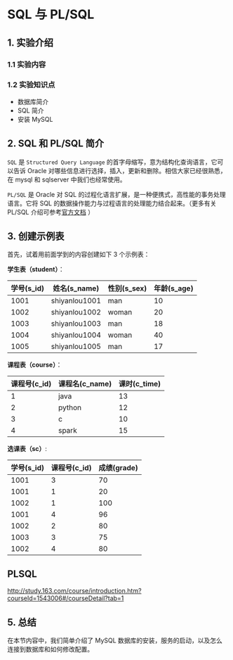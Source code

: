 # SQL 与 PL/SQL

## 1. 实验介绍

### 1.1 实验内容



### 1.2 实验知识点

+ 数据库简介
+ SQL 简介
+ 安装 MySQL

## 2. SQL 和 PL/SQL 简介

`SQL` 是 `Structured Query Language` 的首字母缩写，意为结构化查询语言，它可以告诉 Oracle 对哪些信息进行选择，插入，更新和删除。相信大家已经很熟悉，在 mysql 和 sqlserver 中我们也经常使用。

`PL/SQL` 是 Oracle 对 SQL 的过程化语言扩展，是一种便携式，高性能的事务处理语言。它将 SQL 的数据操作能力与过程语言的处理能力结合起来。（更多有关 PL/SQL 介绍可参考[官方文档](https://docs.oracle.com/en/database/oracle/oracle-database/12.2/lnpls/overview.html#GUID-17166AA4-14DC-48A6-BE92-3FC758DAA940) ）

## 3. 创建示例表

首先，试着用前面学到的内容创建如下 3 个示例表：

**学生表（student）**：



| 学号(s_id) | 姓名(s_name)    | 性别(s_sex) | 年龄(s_age) |
| -------- | ------------- | --------- | --------- |
| 1001     | shiyanlou1001 | man       | 10        |
| 1002     | shiyanlou1002 | woman     | 20        |
| 1003     | shiyanlou1003 | man       | 18        |
| 1004     | shiyanlou1004 | woman     | 40        |
| 1005     | shiyanlou1005 | man       | 17        |

**课程表（course）**：

| 课程号(c_id) | 课程名(c_name) | 课时(c_time) |
| --------- | ----------- | ---------- |
| 1         | java        | 13         |
| 2         | python      | 12         |
| 3         | c           | 10         |
| 4         | spark       | 15         |

**选课表（sc）**:

| 学号(s_id) | 课程号(c_id) | 成绩(grade) |
| -------- | --------- | --------- |
| 1001     | 3         | 70        |
| 1001     | 1         | 20        |
| 1002     | 1         | 100       |
| 1001     | 4         | 96        |
| 1002     | 2         | 80        |
| 1003     | 3         | 75        |
| 1002     | 4         | 80        |





## PLSQL 

http://study.163.com/course/introduction.htm?courseId=1543006#/courseDetail?tab=1



## 5. 总结

在本节内容中，我们简单介绍了 MySQL 数据库的安装，服务的启动，以及怎么连接到数据库和如何修改配置。